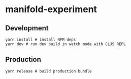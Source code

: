 # manifold-experiment

## Development
```shell
yarn install # install NPM deps
yarn dev # run dev build in watch mode with CLJS REPL
```

## Production
```shell
yarn release # build production bundle
```
